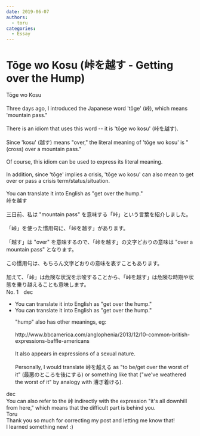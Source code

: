 ```yaml
---
date: 2019-06-07
authors:
  - toru
categories:
  - Essay
---
```


<h1 id="subject_show">Tōge wo Kosu (峠を越す - Getting over the Hump)</h1>
<div class="date" hidden>Jun 7, 2019 14:29</div>
<div id="post"><div id="body_show_ori">
Tōge wo Kosu<br/><br/>Three days ago, I introduced the Japanese word 'tōge' (峠), which means 'mountain pass."<br/><br/>There is an idiom that uses this word -- it is 'tōge wo kosu' (峠を越す).<br/><br/>Since 'kosu' (越す) means "over," the literal meaning of 'tōge wo kosu' is "(cross) over a mountain pass."<br/><br/>Of course, this idiom can be used to express its literal meaning.<br/><br/>In addition, since 'tōge' implies a crisis, 'tōge wo kosu' can also mean to get over or pass a crisis term/status/situation.<br/><br/>You can translate it into English as "get over the hump."
</div></div>

<!-- more -->

<div id="post_ja"><div id="body_show_mo">
峠を越す<br/><br/>三日前、私は "mountain pass" を意味する「峠」という言葉を紹介しました。<br/><br/>「峠」を使った慣用句に、「峠を越す」があります。<br/><br/>「越す」は "over" を意味するので、「峠を越す」の文字どおりの意味は "over a mountain pass" となります。<br/><br/>この慣用句は、もちろん文字どおりの意味を表すこともあります。<br/><br/>加えて、「峠」は危険な状況を示唆することから、「峠を越す」は危険な時期や状態を乗り越えることも意味します。
</div></div>
<div id="block"><div class="first_name"> No. 1　<span class="just_name">dec</span></div><div id="block2">
<ul class="correction_field">
<li class="incorrect">You can translate it into English as "get over the hump."</li>
<li class="corrected correct">
You can translate it into English as "get over the hump."
<p class="correction_comment">"hump" also has other meanings, eg:<br/><br/>http://www.bbcamerica.com/anglophenia/2013/12/10-common-british-expressions-baffle-americans<br/><br/>It also appears in expressions of a sexual nature.<br/><br/>Personally, I would translate 峠を越える as "to be/get over the worst of it" (最悪のところを後にする) or something like that ("we've weathered the worst of it" by analogy with 漕ぎ着ける).</p>
</li>
</ul>
</div><div class="name"><span class="just_name">dec</span><br>
You can also refer to the 峠 indirectly with the expression "it's all downhill from here," which means that the difficult part is behind you.
</div>
<div class="name"><span class="just_name">Toru</span><br>
Thank you so much for correcting my post and letting me know that!<br/>I learned something new! :)
</div>
</div>
